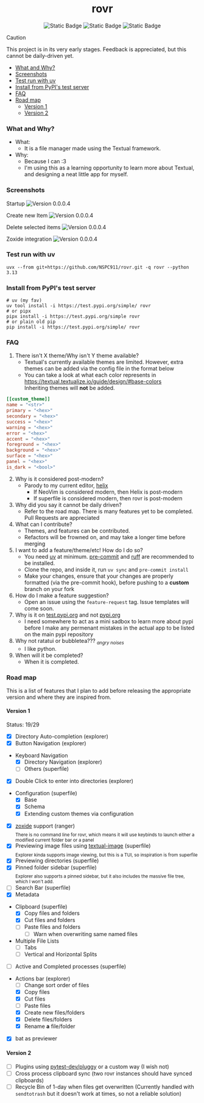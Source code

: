 <div align="center">
  <h1>rovr</h1>
  <img alt="Static Badge" src="https://img.shields.io/badge/Python-3.13-yellow?style=for-the-badge">
  <img alt="Static Badge" src="https://img.shields.io/badge/made_with-textual-0b171d?style=for-the-badge&logoColor=yellow">
  <!--python -c "import toml;print(len(toml.load('uv.lock')['package']))"-->
  <img alt="Static Badge" src="https://img.shields.io/badge/Dependencies-73-purple?style=for-the-badge">
</div>

> [!caution]
> This project is in its very early stages. Feedback is appreciated, but this cannot be daily-driven yet.

<!--toc:start-->

- [What and Why?](#what-and-why)
- [Screenshots](#screenshots)
- [Test run with uv](#test-run-with-uv)
- [Install from PyPI's test server](#install-from-pypis-test-server)
- [FAQ](#faq)
- [Road map](#road-map)
  - [Version 1](#version-1)
  - [Version 2](#version-2)
  <!--toc:end-->

### What and Why?

- What:
  - It is a file manager made using the Textual framework.
- Why:
  - Because I can :3
  - I'm using this as a learning opportunity to learn more about Textual, and designing a neat little app for myself.

### Screenshots

Startup
<img alt="Version 0.0.0.4" src="https://github.com/NSPC911/rovr/blob/master/img/0.0.0.4/rovr_main.png?raw=true">

Create new Item
<img alt="Version 0.0.0.4" src="https://github.com/NSPC911/rovr/blob/master/img/0.0.0.4/rovr_new.png?raw=true">

Delete selected items
<img alt="Version 0.0.0.4" src="https://github.com/NSPC911/rovr/blob/master/img/0.0.0.4/rovr_delete.png?raw=true">

Zoxide integration
<img alt="Version 0.0.0.4" src="https://github.com/NSPC911/rovr/blob/master/img/0.0.0.4/rovr_zoxide.png?raw=true">

### Test run with uv

```pwsh
uvx --from git+https://github.com/NSPC911/rovr.git -q rovr --python 3.13
```

### Install from PyPI's test server

```pwsh
# uv (my fav)
uv tool install -i https://test.pypi.org/simple/ rovr
# or pipx
pipx install -i https://test.pypi.org/simple rovr
# or plain old pip
pip install -i https://test.pypi.org/simple/ rovr
```

### FAQ

1. There isn't X theme/Why isn't Y theme available?
   - Textual's currently available themes are limited. However, extra themes can be added via the config file in the format below
   - You can take a look at what each color represents in https://textual.textualize.io/guide/design/#base-colors<br>Inheriting themes will **not** be added.

```toml
[[custom_theme]]
name = "<str>"
primary = "<hex>"
secondary = "<hex>"
success = "<hex>"
warning = "<hex>"
error = "<hex>"
accent = "<hex>"
foreground = "<hex>"
background = "<hex>"
surface = "<hex>"
panel = "<hex>"
is_dark = "<bool>"
```

2. Why is it considered post-modern?
   - Parody to my current editor, [helix](https://helix-editor.com)
     - If NeoVim is considered modern, then Helix is post-modern
     - If superfile is considered modern, then rovr is post-modern
3. Why did you say it cannot be daily driven?
   - Refer to the road map. There is many features yet to be completed. Pull Requests are appreciated
4. What can I contribute?
   - Themes, and features can be contributed.
   - Refactors will be frowned on, and may take a longer time before merging
5. I want to add a feature/theme/etc! How do I do so?
   - You need [uv](https://docs.astral.sh/uv) at minimum. [pre-commit](https://pre-commit.com/) and [ruff](https://docs.astral.sh/ruff) are recommended to be installed.
   - Clone the repo, and inside it, run `uv sync` and `pre-commit install`
   - Make your changes, ensure that your changes are properly formatted (via the pre-commit hook), before pushing to a **custom** branch on your fork
6. How do I make a feature suggestion?
   - Open an issue using the `feature-request` tag. Issue templates will come soon.
7. Why is it on [test.pypi.org](https://test.pypi.org) and not [pypi.org](https://pypi.org)
   - I need somewhere to act as a mini sadbox to learn more about pypi before I make any permenant mistakes in the actual app to be listed on the main pypi repository
8. Why not ratatui or bubbletea??? <sub><i>angry noises</i></sub>
   - I like python.
9. When will it be completed?
   - When it is completed.

### Road map

This is a list of features that I plan to add before releasing the appropriate version and where they are inspired from.

#### Version 1

Status: 19/29

- [x] Directory Auto-completion (explorer)
- [x] Button Navigation (explorer)
- Keyboard Navigation
  - [x] Directory Navigation (explorer)
  - [ ] Others (superfile)
- [x] Double Click to enter into directories (explorer)
- Configuration (superfile)
  - [x] Base
  - [x] Schema
  - [x] Extending custom themes via configuration
- [x] [zoxide](https://github.com/ajeetdsouza/zoxide) support (ranger)<br><sub>There is no command line for rovr, which means it will use keybinds to launch either a modified current folder bar or a panel</sub>
- [x] Previewing image files using [textual-image](https://github.com/lnqs/textual-image) (superfile)<br><sub>Explorer kinda supports image viewing, but this is a TUI, so inspiration is from superfile</sub>
- [x] Previewing directories (superfile)
- [x] Pinned folder sidebar (superfile)<br><sub>Explorer also supports a pinned sidebar, but it also includes the massive file tree, which I won't add.</sub>
- [ ] Search Bar (superfile)
- [x] Metadata
- Clipboard (superfile)
  - [x] Copy files and folders
  - [x] Cut files and folders
  - [ ] Paste files and folders
    - [ ] Warn when overwriting same named files
- Multiple File Lists
  - [ ] Tabs
  - [ ] Vertical and Horizontal Splits
- [ ] Active and Completed processes (superfile)
- Actions bar (explorer)
  - [ ] Change sort order of files
  - [x] Copy files
  - [x] Cut files
  - [ ] Paste files
  - [x] Create new files/folders
  - [x] Delete files/folders
  - [x] Rename **a** file/folder
- [x] bat as previewer

#### Version 2

- [ ] Plugins using [pytest-dev/pluggy](https://github.com/pytest-dev/pluggy) or a custom way (I wish not)
- [ ] Cross process clipboard sync (two rovr instances should have synced clipboards)
- [ ] Recycle Bin of 1-day when files get overwritten (Currently handled with `sendtotrash` but it doesn't work at times, so not a reliable solution)
